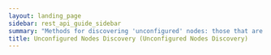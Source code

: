 ```yaml
---
layout: landing_page
sidebar: rest_api_guide_sidebar
summary: "Methods for discovering 'unconfigured' nodes: those that are not associated with any cluster."
title: Unconfigured Nodes Discovery (Unconfigured Nodes Discovery)
---
```

